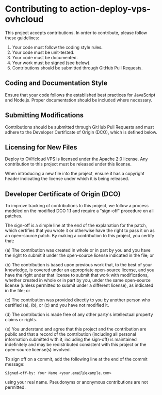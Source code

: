# Contributing to action-deploy-vps-ovhcloud

This project accepts contributions. In order to contribute, please follow these guidelines:

1. Your code must follow the coding style rules.
2. Your code must be unit-tested.
3. Your code must be documented.
4. Your work must be signed (see below).
5. Contributions should be submitted through GitHub Pull Requests.

## Coding and Documentation Style

Ensure that your code follows the established best practices for JavaScript and Node.js. Proper documentation should be included where necessary.

## Submitting Modifications

Contributions should be submitted through GitHub Pull Requests and must adhere to the Developer Certificate of Origin (DCO), which is defined below.

## Licensing for New Files

Deploy to OVHcloud VPS is licensed under the Apache 2.0 license. Any contribution to this project must be released under this license.

When introducing a new file into the project, ensure it has a copyright header indicating the license under which it is being released.

## Developer Certificate of Origin (DCO)

To improve tracking of contributions to this project, we follow a process modeled on the modified DCO 1.1 and require a "sign-off" procedure on all patches.

The sign-off is a simple line at the end of the explanation for the patch, which certifies that you wrote it or otherwise have the right to pass it on as an open-source patch. By making a contribution to this project, you certify that:

(a) The contribution was created in whole or in part by you and you have the right to submit it under the open-source license indicated in the file; or

(b) The contribution is based upon previous work that, to the best of your knowledge, is covered under an appropriate open-source license, and you have the right under that license to submit that work with modifications, whether created in whole or in part by you, under the same open-source license (unless permitted to submit under a different license), as indicated in the file; or

(c) The contribution was provided directly to you by another person who certified (a), (b), or (c) and you have not modified it.

(d) The contribution is made free of any other party's intellectual property claims or rights.

(e) You understand and agree that this project and the contribution are public and that a record of the contribution (including all personal information submitted with it, including the sign-off) is maintained indefinitely and may be redistributed consistent with this project or the open-source license(s) involved.

To sign off on a commit, add the following line at the end of the commit message:

    Signed-off-by: Your Name <your.email@example.com>

using your real name. Pseudonyms or anonymous contributions are not permitted.


